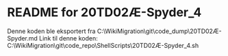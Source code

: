 # README for 20TD02Æ-Spyder_4
Denne koden ble eksportert fra C:\WikiMigration\git\code_dump\20TD02Æ-Spyder.md
Link til denne koden: C:\WikiMigration\git\code_repo\ShellScripts\20TD02Æ-Spyder_4.sh
